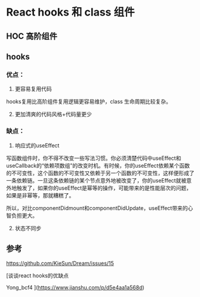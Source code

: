 # React hooks 和 class 组件

## HOC 高阶组件

## hooks

### 优点：

1. 更容易复用代码

hooks复用比高阶组件复用逻辑更容易维护，class 生命周期比较复杂。

2. 更加清爽的代码风格+代码量更少

### 缺点：

1. 响应式的useEffect

写函数组件时，你不得不改变一些写法习惯。你必须清楚代码中useEffect和useCallback的“依赖项数组”的改变时机。有时候，你的useEffect依赖某个函数的不可变性，这个函数的不可变性又依赖于另一个函数的不可变性，这样便形成了一条依赖链。一旦这条依赖链的某个节点意外地被改变了，你的useEffect就被意外地触发了，如果你的useEffect是幂等的操作，可能带来的是性能层次的问题，如果是非幂等，那就糟糕了。

所以，对比componentDidmount和componentDidUpdate，useEffect带来的心智负担更大。

2. 状态不同步


## 参考

https://github.com/KieSun/Dream/issues/15

[谈谈react hooks的优缺点

Yong_bcf4
](https://www.jianshu.com/p/d5e4aa1a568d)